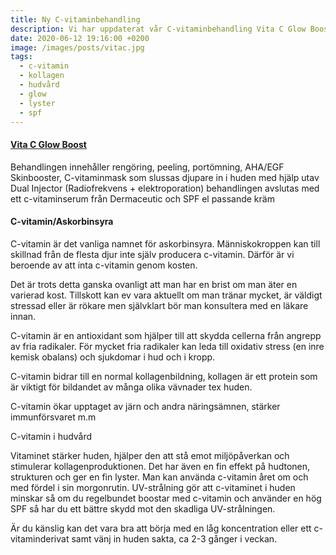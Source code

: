 ```yaml
---
title: Ny C-vitaminbehandling
description: Vi har uppdaterat vår C-vitaminbehandling Vita C Glow Boost.
date: 2020-06-12 19:16:00 +0200
image: /images/posts/vitac.jpg
tags:
  - c-vitamin
  - kollagen
  - hudvård
  - glow
  - lyster
  - spf
---
```


#### [Vita C Glow Boost](/vita-c-glow-boost/)

Behandlingen inneh&aring;ller rengöring, peeling, portömning, AHA/EGF Skinbooster, C-vitaminmask som slussas djupare in i huden med hjälp utav Dual Injector (Radiofrekvens + elektroporation) behandlingen avslutas med ett c-vitaminserum fr&aring;n Dermaceutic och SPF el passande kräm

#### C-vitamin/Askorbinsyra

C-vitamin är det vanliga namnet för askorbinsyra. Människokroppen kan till skillnad fr&aring;n de flesta djur inte själv producera c-vitamin. Därför är vi beroende av att inta c-vitamin genom kosten.

Det är trots detta ganska ovanligt att man har en brist om man äter en varierad kost. Tillskott kan ev vara aktuellt om man tränar mycket, är väldigt stressad eller är rökare men självklart bör man konsultera med en läkare innan.

C-vitamin är en antioxidant som hjälper till att skydda cellerna fr&aring;n angrepp av fria radikaler. För mycket fria radikaler kan leda till oxidativ stress (en inre kemisk obalans) och sjukdomar i hud och i kropp.&nbsp;

C-vitamin bidrar till en normal kollagenbildning, kollagen är ett protein som är viktigt för bildandet av m&aring;nga olika vävnader tex huden.&nbsp;

C-vitamin ökar upptaget av järn och andra näringsämnen, stärker immunförsvaret m.m&nbsp;

C-vitamin i hudv&aring;rd

Vitaminet stärker huden, hjälper den att st&aring; emot miljöp&aring;verkan och stimulerar kollagenproduktionen. Det har även en fin effekt p&aring; hudtonen, strukturen och ger en fin lyster. Man kan använda c-vitamin &aring;ret om och med fördel i sin morgonrutin. UV-str&aring;lning gör att c-vitaminet i huden minskar s&aring; om du regelbundet boostar med c-vitamin och använder en hög SPF s&aring; har du ett bättre skydd mot den skadliga UV-str&aring;lningen.&nbsp;

Är du känslig kan det vara bra att börja med en l&aring;g koncentration eller ett c-vitaminderivat samt vänj in huden sakta, ca 2-3 g&aring;nger i veckan.&nbsp;

&nbsp;

&nbsp;